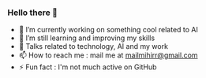 ### Hello there 👋






- 🔭 I’m currently working on something cool related to AI
- 🌱 I’m still learning and improving my skills 
- 💬 Talks related to technology, AI and my work
- 📫 How to reach me : mail me at mailmihirr@gmail.com
- ⚡ Fun fact : I'm not much active on GitHub
